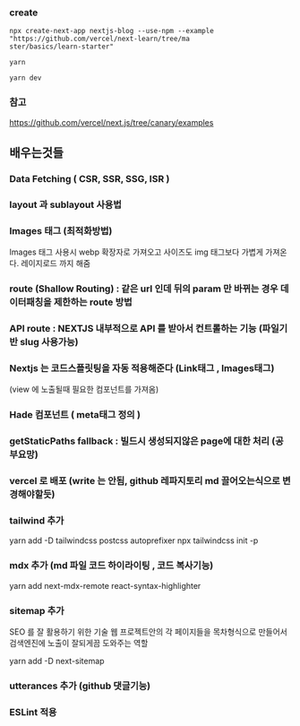### create

```
npx create-next-app nextjs-blog --use-npm --example "https://github.com/vercel/next-learn/tree/ma
ster/basics/learn-starter"

yarn

yarn dev
```

### 참고

https://github.com/vercel/next.js/tree/canary/examples

## 배우는것들

### Data Fetching ( CSR, SSR, SSG, ISR )

### layout 과 sublayout 사용법

### Images 태그 (최적화방법)

Images 태그 사용시 webp 확장자로 가져오고 사이즈도 img 태그보다 가볍게 가져온다.
레이지로드 까지 해줌

### route (Shallow Routing) : 같은 url 인데 뒤의 param 만 바뀌는 경우 데이터패칭을 제한하는 route 방법

### API route : NEXTJS 내부적으로 API 를 받아서 컨트롤하는 기능 (파일기반 slug 사용가능)

### Nextjs 는 코드스플릿팅을 자동 적용해준다 (Link태그 , Images태그)

(view 에 노출될때 필요한 컴포넌트를 가져옴)

### Hade 컴포넌트 ( meta태그 정의 )

### getStaticPaths fallback : 빌드시 생성되지않은 page에 대한 처리 (공부요망)

### vercel 로 배포 (write 는 안됨, github 레파지토리 md 끌어오는식으로 변경해야할듯)

### tailwind 추가

yarn add -D tailwindcss postcss autoprefixer
npx tailwindcss init -p

### mdx 추가 (md 파일 코드 하이라이팅 , 코드 복사기능)

yarn add next-mdx-remote react-syntax-highlighter

### sitemap 추가

SEO 를 잘 활용하기 위한 기술
웹 프로젝트안의 각 페이지들을 목차형식으로 만들어서
검색엔진에 노출이 잘되게끔 도와주는 역할

yarn add -D next-sitemap

### utterances 추가 (github 댓글기능)

### ESLint 적용
